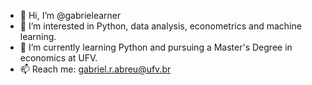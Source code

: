 - 👋 Hi, I’m @gabrielearner
- 👀 I’m interested in Python, data analysis, econometrics and machine learning.
- 🌱 I’m currently learning Python and pursuing a Master's Degree in economics at UFV.
- 📫 Reach me: gabriel.r.abreu@ufv.br

<!---
gabrielearner/gabrielearner is a ✨ special ✨ repository because its `README.md` (this file) appears on your GitHub profile.
You can click the Preview link to take a look at your changes.
--->
